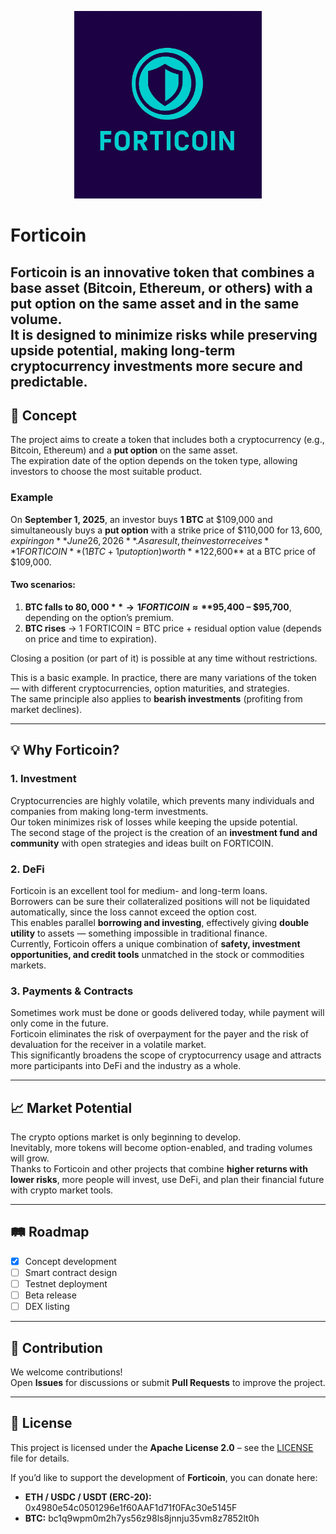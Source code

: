 <p align="center">
  <img src="photo_FORTICOIN.jpg" alt="Forticoin Logo" width="300"/>
</p>



# Forticoin

**Forticoin** is an innovative token that combines a **base asset** (Bitcoin, Ethereum, or others) with a **put option** on the same asset and in the same volume.  
It is designed to minimize risks while preserving upside potential, making long-term cryptocurrency investments more secure and predictable.
---

## 📖 Concept

The project aims to create a token that includes both a cryptocurrency (e.g., Bitcoin, Ethereum) and a **put option** on the same asset.  
The expiration date of the option depends on the token type, allowing investors to choose the most suitable product.  

### Example  
On **September 1, 2025**, an investor buys **1 BTC** at $109,000 and simultaneously buys a **put option** with a strike price of $110,000 for $13,600, expiring on **June 26, 2026**.  
As a result, the investor receives **1 FORTICOIN** (1 BTC + 1 put option) worth **$122,600** at a BTC price of $109,000.  

#### Two scenarios:  
1. **BTC falls to $80,000** → 1 FORTICOIN ≈ **$95,400 – $95,700**, depending on the option’s premium.  
2. **BTC rises** → 1 FORTICOIN = BTC price + residual option value (depends on price and time to expiration).  

Closing a position (or part of it) is possible at any time without restrictions.  

This is a basic example. In practice, there are many variations of the token — with different cryptocurrencies, option maturities, and strategies.  
The same principle also applies to **bearish investments** (profiting from market declines).

---

## 💡 Why Forticoin?

### 1. Investment  
Cryptocurrencies are highly volatile, which prevents many individuals and companies from making long-term investments.  
Our token minimizes risk of losses while keeping the upside potential.  
The second stage of the project is the creation of an **investment fund and community** with open strategies and ideas built on FORTICOIN.

### 2. DeFi  
Forticoin is an excellent tool for medium- and long-term loans.  
Borrowers can be sure their collateralized positions will not be liquidated automatically, since the loss cannot exceed the option cost.  
This enables parallel **borrowing and investing**, effectively giving **double utility** to assets — something impossible in traditional finance.  
Currently, Forticoin offers a unique combination of **safety, investment opportunities, and credit tools** unmatched in the stock or commodities markets.

### 3. Payments & Contracts  
Sometimes work must be done or goods delivered today, while payment will only come in the future.  
Forticoin eliminates the risk of overpayment for the payer and the risk of devaluation for the receiver in a volatile market.  
This significantly broadens the scope of cryptocurrency usage and attracts more participants into DeFi and the industry as a whole.

---

## 📈 Market Potential  

The crypto options market is only beginning to develop.  
Inevitably, more tokens will become option-enabled, and trading volumes will grow.  
Thanks to Forticoin and other projects that combine **higher returns with lower risks**, more people will invest, use DeFi, and plan their financial future with crypto market tools.  

---

## 🛤 Roadmap
- [x] Concept development  
- [ ] Smart contract design  
- [ ] Testnet deployment  
- [ ] Beta release  
- [ ] DEX listing  

---

## 🤝 Contribution
We welcome contributions!  
Open **Issues** for discussions or submit **Pull Requests** to improve the project.  

---

## 📜 License
This project is licensed under the **Apache License 2.0** – see the [LICENSE](LICENSE) file for details.


If you’d like to support the development of **Forticoin**, you can donate here:

- **ETH / USDC / USDT (ERC-20):** 0x4980e54c0501296e1f60AAF1d71f0FAc30e5145F
- **BTC:** bc1q9wpm0m2h7ys56z98ls8jnnju35vm8z7852lt0h
